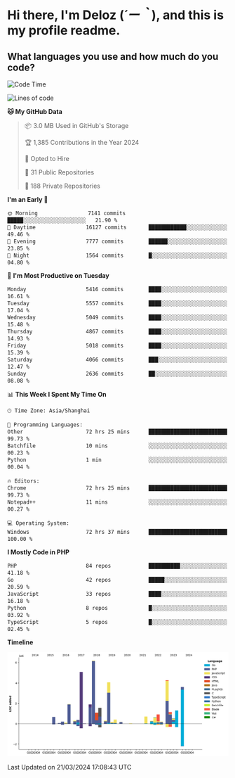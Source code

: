 # **Hi there, I'm Deloz (*´ー｀*), and this is my profile readme.**

## **What languages you use and how much do you code?**

<!--START_SECTION:waka-->
![Code Time](http://img.shields.io/badge/Code%20Time-3%2C540%20hrs%2044%20mins-blue)

![Lines of code](https://img.shields.io/badge/From%20Hello%20World%20I%27ve%20Written-38.0%20million%20lines%20of%20code-blue)

**🐱 My GitHub Data** 

> 📦 3.0 MB Used in GitHub's Storage 
 > 
> 🏆 1,385 Contributions in the Year 2024
 > 
> 💼 Opted to Hire
 > 
> 📜 31 Public Repositories 
 > 
> 🔑 188 Private Repositories 
 > 
**I'm an Early 🐤** 

```text
🌞 Morning                7141 commits        █████░░░░░░░░░░░░░░░░░░░░   21.90 % 
🌆 Daytime                16127 commits       ████████████░░░░░░░░░░░░░   49.46 % 
🌃 Evening                7777 commits        ██████░░░░░░░░░░░░░░░░░░░   23.85 % 
🌙 Night                  1564 commits        █░░░░░░░░░░░░░░░░░░░░░░░░   04.80 % 
```
📅 **I'm Most Productive on Tuesday** 

```text
Monday                   5416 commits        ████░░░░░░░░░░░░░░░░░░░░░   16.61 % 
Tuesday                  5557 commits        ████░░░░░░░░░░░░░░░░░░░░░   17.04 % 
Wednesday                5049 commits        ████░░░░░░░░░░░░░░░░░░░░░   15.48 % 
Thursday                 4867 commits        ████░░░░░░░░░░░░░░░░░░░░░   14.93 % 
Friday                   5018 commits        ████░░░░░░░░░░░░░░░░░░░░░   15.39 % 
Saturday                 4066 commits        ███░░░░░░░░░░░░░░░░░░░░░░   12.47 % 
Sunday                   2636 commits        ██░░░░░░░░░░░░░░░░░░░░░░░   08.08 % 
```


📊 **This Week I Spent My Time On** 

```text
🕑︎ Time Zone: Asia/Shanghai

💬 Programming Languages: 
Other                    72 hrs 25 mins      █████████████████████████   99.73 % 
Batchfile                10 mins             ░░░░░░░░░░░░░░░░░░░░░░░░░   00.23 % 
Python                   1 min               ░░░░░░░░░░░░░░░░░░░░░░░░░   00.04 % 

🔥 Editors: 
Chrome                   72 hrs 25 mins      █████████████████████████   99.73 % 
Notepad++                11 mins             ░░░░░░░░░░░░░░░░░░░░░░░░░   00.27 % 

💻 Operating System: 
Windows                  72 hrs 37 mins      █████████████████████████   100.00 % 
```

**I Mostly Code in PHP** 

```text
PHP                      84 repos            ██████████░░░░░░░░░░░░░░░   41.18 % 
Go                       42 repos            █████░░░░░░░░░░░░░░░░░░░░   20.59 % 
JavaScript               33 repos            ████░░░░░░░░░░░░░░░░░░░░░   16.18 % 
Python                   8 repos             █░░░░░░░░░░░░░░░░░░░░░░░░   03.92 % 
TypeScript               5 repos             █░░░░░░░░░░░░░░░░░░░░░░░░   02.45 % 
```



**Timeline**

![Lines of Code chart](https://raw.githubusercontent.com/deloz/deloz/main/assets/bar_graph.png)


 Last Updated on 21/03/2024 17:08:43 UTC
<!--END_SECTION:waka-->
